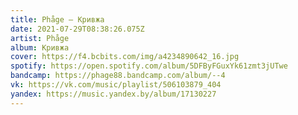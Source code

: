 ```yaml
---
title: Phåge — Кривжа
date: 2021-07-29T08:38:26.075Z
artist: Phåge
album: Кривжа
cover: https://f4.bcbits.com/img/a4234890642_16.jpg
spotify: https://open.spotify.com/album/5DFByFGuxYk61zmt3jUTwe
bandcamp: https://phage88.bandcamp.com/album/--4
vk: https://vk.com/music/playlist/506103879_404
yandex: https://music.yandex.by/album/17130227
---
```

